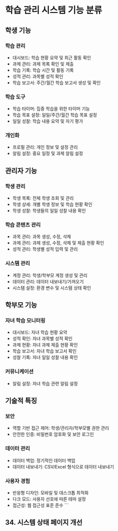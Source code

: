 # 학습 관리 시스템 기능 분류

## 학생 기능

### 학습 관리
- 대시보드: 학습 현황 요약 및 최근 활동 확인
- 과제 관리: 과제 목록 확인 및 제출
- 학습 기록: 학습 시간 및 활동 기록
- 성적 관리: 과목별 성적 확인
- 학습 보고서: 주간/월간 학습 보고서 생성 및 확인

### 학습 도구
- 학습 타이머: 집중 학습을 위한 타이머 기능
- 학습 목표 설정: 일일/주간/월간 학습 목표 설정
- 일일 성찰: 학습 내용 요약 및 자기 평가

### 개인화
- 프로필 관리: 개인 정보 및 설정 관리
- 알림 설정: 중요 일정 및 과제 알림 설정

## 관리자 기능

### 학생 관리
- 학생 목록: 전체 학생 조회 및 관리
- 학생 상세: 개별 학생 정보 및 학습 현황 확인
- 학생 성찰: 학생들의 일일 성찰 내용 확인

### 학습 콘텐츠 관리
- 과목 관리: 과목 생성, 수정, 삭제
- 과제 관리: 과제 생성, 수정, 삭제 및 제출 현황 확인
- 성적 관리: 학생별 성적 입력 및 관리

### 시스템 관리
- 계정 관리: 학생/학부모 계정 생성 및 관리
- 데이터 관리: 데이터 내보내기/가져오기
- 시스템 설정: 환경 변수 및 시스템 상태 확인

## 학부모 기능

### 자녀 학습 모니터링
- 대시보드: 자녀 학습 현황 요약
- 성적 확인: 자녀 과목별 성적 확인
- 과제 현황: 자녀 과제 제출 현황 확인
- 학습 보고서: 자녀 학습 보고서 확인
- 성찰 기록: 자녀 일일 성찰 내용 확인

### 커뮤니케이션
- 알림 설정: 자녀 학습 관련 알림 설정

## 기술적 특징

### 보안
- 역할 기반 접근 제어: 학생/관리자/학부모별 권한 관리
- 안전한 인증: 비밀번호 암호화 및 보안 로그인

### 데이터 관리
- 데이터 백업: 정기적인 데이터 백업
- 데이터 내보내기: CSV/Excel 형식으로 데이터 내보내기

### 사용자 경험
- 반응형 디자인: 모바일 및 데스크톱 최적화
- 다크 모드: 사용자 선호에 따른 테마 설정
- 접근성: 웹 접근성 표준 준수
\`\`\`

## 34. 시스템 상태 페이지 개선
